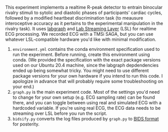 This experiment implements a realtime R-peak detector to entrain binocular rivalry stimuli to sytolic and diastolic phases of participants' cardiac cycles, followed by a modified heartbeat discrimination task (to meausure interoceptive accuracy as it pertains to the experimental manipulation in the rivalry task). It uses [labgraph](https://github.com/facebookresearch/labgraph) and [Lab Streaming Layer](https://labstreaminglayer.org) (LSL) for realtime ECG processing. We recorded ECG with a TMSi SAGA, but you can use whatever LSL-compatible hardware you'd like with minimal modification.

1. `environment.yml` contains the conda environment specification used to run the experiment. Before running, create this environment using conda. (We provided the specification with the exact package versions used on our Ubuntu 20.4 machine, since the labgraph depdendencies ended up being somewhat tricky. You might need to use different package versions for your own hardware if you intend to run this code. I apologize in advance that will probably require some troubleshooting on your end.)
2. `graph.py` is the main experiment code. Most of the settings you'd need to change for your own setup (e.g. ECG sampling rate) can be found there, and you can toggle between using real and simulated ECG with a hardcoded variable. If you're using real ECG, the ECG data needs to be streaming over LSL before you run the script.
3. `bidsify.py` converts the log files produced by `graph.py` to [BIDS format](https://bids-specification.readthedocs.io/en/stable/) for posterity. 

